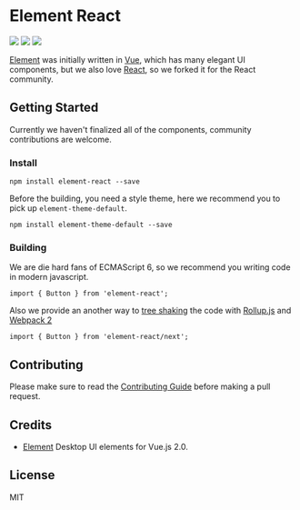 # Element React

![](https://travis-ci.org/eleme/element-react.svg?branch=master)
![](https://img.shields.io/npm/v/element-react.svg)
![](https://img.shields.io/npm/dm/element-react.svg)

[Element](https://github.com/ElemeFE/element) was initially written in [Vue](https://vuejs.org/), which has many elegant UI components, but we also love [React](https://facebook.github.io/react/), so we forked it for the React community.

## Getting Started

Currently we haven't finalized all of the components, community contributions are welcome.

### Install

```
npm install element-react --save
```

Before the building, you need a style theme, here we recommend you to pick up `element-theme-default`.

```
npm install element-theme-default --save
```

### Building

We are die hard fans of ECMAScript 6, so we recommend you writing code in modern javascript.

```
import { Button } from 'element-react';
```

Also we provide an another way to [tree shaking](https://blog.engineyard.com/2016/tree-shaking) the code with [Rollup.js](http://rollupjs.org/) and [Webpack 2](https://webpack.github.io/)

```
import { Button } from 'element-react/next';
```

## Contributing

Please make sure to read the [Contributing Guide](https://github.com/eleme/element-react/blob/master/CONTRIBUTING.md) before making a pull request.

## Credits

* [Element](https://github.com/ElemeFE/element) Desktop UI elements for Vue.js 2.0.

## License

MIT
